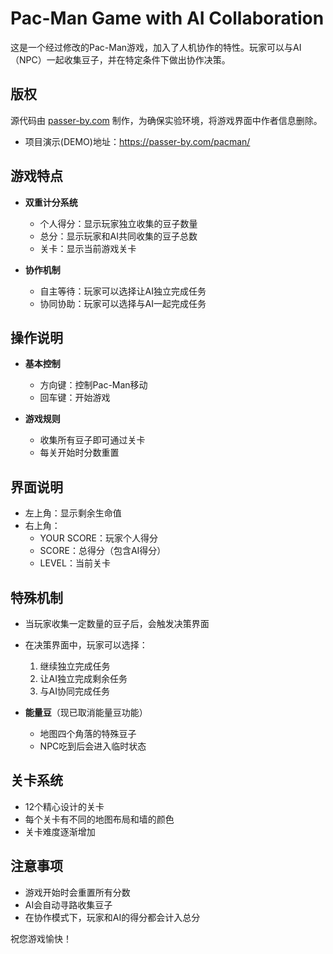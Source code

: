 # Pac-Man Game with AI Collaboration

这是一个经过修改的Pac-Man游戏，加入了人机协作的特性。玩家可以与AI（NPC）一起收集豆子，并在特定条件下做出协作决策。
## 版权
源代码由 [passer-by.com](https://passer-by.com/) 制作，为确保实验环境，将游戏界面中作者信息删除。
- 项目演示(DEMO)地址：https://passer-by.com/pacman/

## 游戏特点

- **双重计分系统**
  - 个人得分：显示玩家独立收集的豆子数量
  - 总分：显示玩家和AI共同收集的豆子总数
  - 关卡：显示当前游戏关卡

- **协作机制**
  - 自主等待：玩家可以选择让AI独立完成任务
  - 协同协助：玩家可以选择与AI一起完成任务

## 操作说明

- **基本控制**
  - 方向键：控制Pac-Man移动
  - 回车键：开始游戏

- **游戏规则**
  - 收集所有豆子即可通过关卡
  - 每关开始时分数重置

## 界面说明

- 左上角：显示剩余生命值
- 右上角：
  - YOUR SCORE：玩家个人得分
  - SCORE：总得分（包含AI得分）
  - LEVEL：当前关卡

## 特殊机制

- 当玩家收集一定数量的豆子后，会触发决策界面
- 在决策界面中，玩家可以选择：
  1. 继续独立完成任务
  2. 让AI独立完成剩余任务
  3. 与AI协同完成任务

- **能量豆**（现已取消能量豆功能）
  - 地图四个角落的特殊豆子
  - NPC吃到后会进入临时状态

## 关卡系统

- 12个精心设计的关卡
- 每个关卡有不同的地图布局和墙的颜色
- 关卡难度逐渐增加

## 注意事项

- 游戏开始时会重置所有分数
- AI会自动寻路收集豆子
- 在协作模式下，玩家和AI的得分都会计入总分

祝您游戏愉快！
